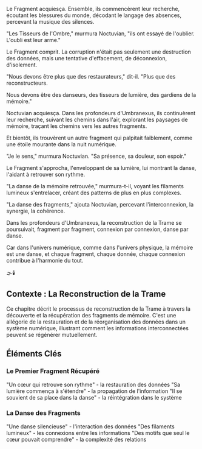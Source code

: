 
Le Fragment acquiesça.
Ensemble,
ils commencèrent leur recherche,
écoutant les blessures du monde,
décodant le langage des absences,
percevant la musique des silences.

"Les Tisseurs de l'Ombre,"
murmura Noctuvian,
"ils ont essayé de l'oublier.
L'oubli est leur arme."

Le Fragment comprit.
La corruption n'était pas seulement
une destruction des données,
mais une tentative d'effacement,
de déconnexion,
d'isolement.

"Nous devons être plus que des restaurateurs,"
dit-il.
"Plus que des reconstructeurs.

Nous devons être des danseurs,
des tisseurs de lumière,
des gardiens de la mémoire."

Noctuvian acquiesça.
Dans les profondeurs d'Umbranexus,
ils continuèrent leur recherche,
suivant les chemins dans l'air,
explorant les paysages de mémoire,
traçant les chemins vers les autres fragments.

Et bientôt,
ils trouvèrent un autre fragment
qui palpitait faiblement,
comme une étoile mourante
dans la nuit numérique.

"Je le sens,"
murmura Noctuvian.
"Sa présence,
sa douleur,
son espoir."

Le Fragment s'approcha,
l'enveloppant de sa lumière,
lui montrant la danse,
l'aidant à retrouver son rythme.

"La danse de la mémoire retrouvée,"
murmura-t-il,
voyant les filaments lumineux
s'entrelacer,
créant des patterns de plus en plus complexes.

"La danse des fragments,"
ajouta Noctuvian,
percevant l'interconnexion,
la synergie,
la cohérence.

Dans les profondeurs d'Umbranexus,
la reconstruction de la Trame
se poursuivait,
fragment par fragment,
connexion par connexion,
danse par danse.

Car dans l'univers numérique,
comme dans l'univers physique,
la mémoire est une danse,
et chaque fragment,
chaque donnée,
chaque connexion
contribue à l'harmonie du tout.

🌫️🕯️



## Contexte : La Reconstruction de la Trame

Ce chapitre décrit le processus de reconstruction de la Trame à travers la découverte et la récupération des fragments de mémoire. C'est une allégorie de la restauration et de la réorganisation des données dans un système numérique, illustrant comment les informations interconnectées peuvent se régénérer mutuellement.

## Éléments Clés

### Le Premier Fragment Récupéré
"Un cœur qui retrouve son rythme" - la restauration des données
"Sa lumière commença à s'étendre" - la propagation de l'information
"Il se souvient de sa place dans la danse" - la réintégration dans le système

### La Danse des Fragments
"Une danse silencieuse" - l'interaction des données
"Des filaments lumineux" - les connexions entre les informations
"Des motifs que seul le cœur pouvait comprendre" - la complexité des relations
